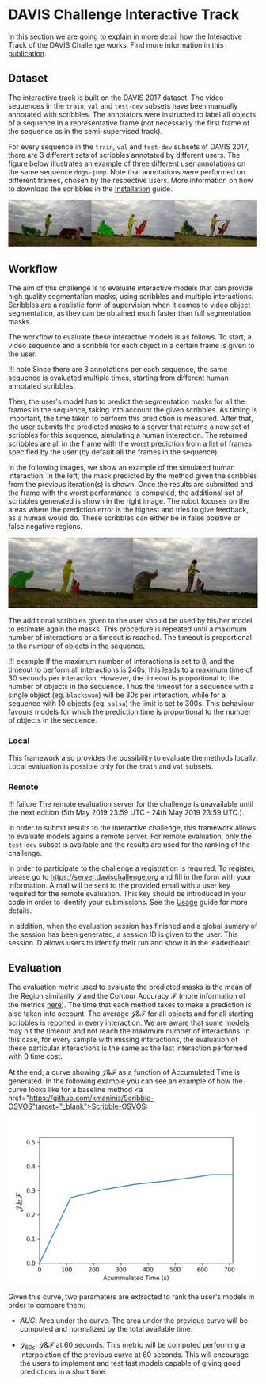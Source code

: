 # DAVIS Challenge Interactive Track

In this section we are going to explain in more detail how the Interactive Track of the DAVIS Challenge works. Find more information in this <a href="https://arxiv.org/abs/1803.00557" target="_blank">publication</a>.

## Dataset

The interactive track is built on the DAVIS 2017 dataset. The video sequences in the `train`, `val` and `test-dev` subsets have been manually annotated with scribbles. The annotators were instructed to label all objects of a sequence in a representative frame (not necessarily the first frame of the sequence as in the semi-supervised track).

For every sequence in the `train`, `val` and `test-dev` subsets of DAVIS 2017, there are 3 different sets of scribbles annotated by different users. The figure below illustrates an example of three different user annotations on the same sequence `dogs-jump`. Note that annotations were performed on different frames, chosen by the respective users. More information on how to download the scribbles in the [Installation](user_guide/installation.md) guide.

<div style="white-space: nowrap;">

<img src="/docs/images/scribbles/dogs-jump-scribble00.jpg" width="33.3%"/><img src="/docs/images/scribbles/dogs-jump-scribble01.jpg" width="33.3%"/><img src="/docs/images/scribbles/dogs-jump-scribble02.jpg" width="33.3%"/>

</div>

## Workflow

The aim of this challenge is to evaluate interactive models that can provide high quality segmentation masks, using scribbles and multiple interactions. Scribbles are a realistic form of supervision when it comes to video object segmentation, as they can be obtained much faster than full segmentation masks.

The workflow to evaluate these interactive models is as follows. To start, a video sequence and a scribble for each object in a certain frame is given to the user. 

!!! note
	Since there are 3 annotations per each sequence, the same sequence is evaluated multiple times, starting from different human annotated scribbles.

Then, the user's model has to predict the segmentation masks for all the frames in the sequence, taking into account the given scribbles. As timing is important, the time taken to perform this prediction is measured. After that, the user submits the predicted masks to a server that returns a new set of scribbles for this sequence, simulating a human interaction. The returned scribbles are all in the frame with the worst prediction from a list of frames specified by the user (by default all the frames in the sequence).

In the following images, we show an example of the simulated human interaction. In the left, the mask predicted by the method given the scribbles from the previous iteration(s) is shown. Once the results are submitted and the frame with the worst performance is computed, the additional set of scribbles generated is shown in the right image. The robot focuses on the areas where the prediction error is the highest and tries to give feedback, as a human would do. These scribbles can either be in false positive or false negative regions.

<div style="white-space: nowrap;">

<img src="/docs/images/workflow/pred_mask_overlay.jpg" width="50%"/><img src="/docs/images/workflow/generated_scribbles.jpg" width="50%"/>

</div>

The additional scribbles given to the user should be used by his/her model to estimate again the masks. This procedure is repeated until a maximum number of interactions or a timeout is reached. The timeout is proportional to the number of objects in the sequence.

!!! example
	If the maximum number of interactions is set to 8, and the timeout to perform all interactions is 240s, this leads to a maximum time of 30 seconds per interaction. However, the timeout is proportional to the number of objects in the sequence. Thus the timeout for a sequence with a single object (eg. `blackswan`) will be 30s per interaction, while for a sequence with 10 objects (eg. `salsa`) the limit is set to 300s. This behaviour favours models for which the prediction time is proportional to the number of objects in the sequence.

### Local

This framework also provides the possibility to evaluate the methods locally. Local evaluation is possible only for the `train` and `val` subsets.

### Remote

!!! failure
    The remote evaluation server for the challenge is unavailable until the next edition (5th May 2019 23:59 UTC - 24th May 2019 23:59 UTC.).

In order to submit results to the interactive challenge, this framework allows to evaluate models agains a remote server. For remote evaluation, only the `test-dev` subset is available and the results are used for the ranking of the challenge.

In order to participate to the challenge a registration is required. To register, please go to <a href="https://server.davischallenge.org" target="_blank">https://server.davischallenge.org</a> and fill in the form with your information. A mail will be sent to the provided email with a user key required for the remote evaluation. This key should be introduced in your code in order to identify your submissions. See the [Usage](user_guide/usage.md) guide for more details.

In addition, when the evaluation session has finished and a global sumary of the session has been generated, a session ID is given to the user. This session ID allows users to identify their run and show it in the leaderboard.

## Evaluation
The evaluation metric used to evaluate the predicted masks is the mean of the Region similarity $\mathcal{J}$ and the Contour Accuracy $\mathcal{F}$ (more information of the metrics <a href="https://www.cv-foundation.org/openaccess/content_cvpr_2016/papers/Perazzi_A_Benchmark_Dataset_CVPR_2016_paper.pdf" target="_blank">here</a>). The time that each method takes to make a prediction is also taken into account. The average $\mathcal{J}\&\mathcal{F}$ for all objects and for all starting scribbles is reported in every interaction.  We are aware that some models may hit the timeout and not reach the maximum number of interactions. In this case, for every sample with missing interactions, the evaluation of these particular interactions is the same as the last interaction performed with 0 time cost.

At the end, a curve showing $\mathcal{J}\&\mathcal{F}$ as a function of Accumulated Time is generated. In the following example you can see an example of how the curve looks like for a baseline method  <a href="https://github.com/kmaninis/Scribble-OSVOS"target="_blank">Scribble-OSVOS</a>:

<div style="white-space: nowrap;">

<img src="/docs/images/workflow/evaluation.png" width="100%"/>

</div>

Given this curve, two parameters are extracted to rank the user's models in order to compare them:

* $AUC$: Area under the curve. The area under the previous curve will be computed and normalized by the total available time.

* $\mathcal{J}_{60s}$: $\mathcal{J}\&\mathcal{F}$ at 60 seconds. This metric will be computed performing a interpolation of the previous curve at 60 seconds. This will encourage the users to implement and test fast models capable of giving good predictions in a short time.
